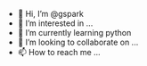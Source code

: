 - 👋 Hi, I’m @gspark
- 👀 I’m interested in ...
- 🌱 I’m currently learning python
- 💞️ I’m looking to collaborate on ...
- 📫 How to reach me ...

<!---
gspark/gspark is a ✨ special ✨ repository because its `README.md` (this file) appears on your GitHub profile.
You can click the Preview link to take a look at your changes.
--->
